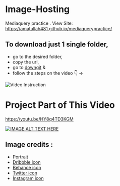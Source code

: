 # Image-Hosting 
Mediaquery practice .
View Site: https://amatullah481.github.io/mediaquerypractice/

## To download just 1 single folder,
   * go to the desired folder, 
   * copy the url, 
   * go to [downgit](https://minhaskamal.github.io/DownGit/#/home) & 
   * follow the steps on the video 👇 ->

![Video Instruction](https://cloud.githubusercontent.com/assets/5456665/17822364/940bded8-6678-11e6-9603-b84d75bccec1.gif)


# Project Part of This Video 

https://youtu.be/HY8q4TD3KGM

[![IMAGE ALT TEXT HERE](https://img.youtube.com/vi/HY8q4TD3KGM/maxresdefault.jpg
)](https://youtu.be/HY8q4TD3KGM)


## Image credits : 

   * [Portrait](https://www.pexels.com/photo/woman-wearing-brown-bucket-cap-732425/)
   * [Dribbble icon](https://www.flaticon.com/free-icon/dribbble-logo_87400)
   * [Behance icon](https://www.flaticon.com/free-icon/behance_254383)
   * [Twitter icon](https://www.flaticon.com/free-icon/twitter-sign_25347)
   * [Instagram icon](https://www.flaticon.com/free-icon/instagram_1384031)
